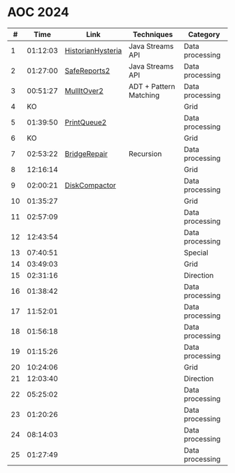 # AOC 2024



| #  | Time     | Link                  | Techniques              | Category                     |
|----|----------|-----------------------|-------------------------|------------------------------|
| 1  | 01:12:03 | [HistorianHysteria](./src/main/java/info/jab/aoc/day1/HistorianHysteria.java) | Java Streams API | Data processing |
| 2  | 01:27:00 | [SafeReports2](./src/main/java/info/jab/aoc/day2/SafeReports2.java) | Java Streams API | Data processing |
| 3  | 00:51:27 | [MullItOver2](./src/main/java/info/jab/aoc/day3/MullItOver2.java) | ADT + Pattern Matching | Data processing |
| 4  | KO       |                       |                         | Grid                         |
| 5  | 01:39:50 | [PrintQueue2](./src/main/java/info/jab/aoc/day5/PrintQueue2.java) |      | Data processing |
| 6  | KO       |                       |                         | Grid                         |
| 7  | 02:53:22 | [BridgeRepair](./src/main/java/info/jab/aoc/day7/BridgeRepair.java) | Recursion | Data processing |
| 8  | 12:16:14 |                       |      | Grid |
| 9  | 02:00:21 | [DiskCompactor](./src/main/java/info/jab/aoc/day9/DiskCompactor.java) |      | Data processing |
| 10 | 01:35:27 |                       |      | Grid            |
| 11 | 02:57:09 |                       |      | Data processing |
| 12 | 12:43:54 |                       |      | Data processing |
| 13 | 07:40:51 |                       |      | Special         |
| 14 | 03:49:03 |                       |      | Grid            |
| 15 | 02:31:16 |                       |      | Direction       |
| 16 | 01:38:42 |                       |      | Data processing |
| 17 | 11:52:01 |                       |      | Data processing |
| 18 | 01:56:18 |                       |      | Data processing |
| 19 | 01:15:26 |                       |      | Data processing |
| 20 | 10:24:06 |                       |      | Grid            |
| 21 | 12:03:40 |                       |      | Direction       |
| 22 | 05:25:02 |                       |      | Data processing |
| 23 | 01:20:26 |                       |      | Data processing |
| 24 | 08:14:03 |                       |      | Data processing |
| 25 | 01:27:49 |                       |      | Data processing |
